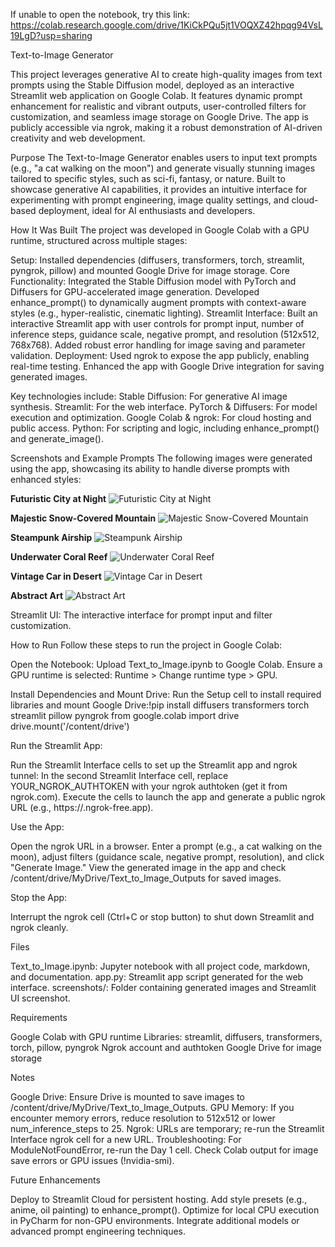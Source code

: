 If unable to open the notebook, try this link:
https://colab.research.google.com/drive/1KiCkPQu5jt1VOQXZ42hpqg94VsL19LgD?usp=sharing

Text-to-Image Generator

This project leverages generative AI to create high-quality images from text prompts using the Stable Diffusion model, deployed as an interactive Streamlit web application on Google Colab. It features dynamic prompt enhancement for realistic and vibrant outputs, user-controlled filters for customization, and seamless image storage on Google Drive. The app is publicly accessible via ngrok, making it a robust demonstration of AI-driven creativity and web development.

Purpose
The Text-to-Image Generator enables users to input text prompts (e.g., "a cat walking on the moon") and generate visually stunning images tailored to specific styles, such as sci-fi, fantasy, or nature. Built to showcase generative AI capabilities, it provides an intuitive interface for experimenting with prompt engineering, image quality settings, and cloud-based deployment, ideal for AI enthusiasts and developers.

How It Was Built
The project was developed in Google Colab with a GPU runtime, structured across multiple stages:

Setup: Installed dependencies (diffusers, transformers, torch, streamlit, pyngrok, pillow) and mounted Google Drive for image storage.
Core Functionality: Integrated the Stable Diffusion model with PyTorch and Diffusers for GPU-accelerated image generation. Developed enhance_prompt() to dynamically augment prompts with context-aware styles (e.g., hyper-realistic, cinematic lighting).
Streamlit Interface: Built an interactive Streamlit app with user controls for prompt input, number of inference steps, guidance scale, negative prompt, and resolution (512x512, 768x768). Added robust error handling for image saving and parameter validation.
Deployment: Used ngrok to expose the app publicly, enabling real-time testing. Enhanced the app with Google Drive integration for saving generated images.

Key technologies include:
Stable Diffusion: For generative AI image synthesis.
Streamlit: For the web interface.
PyTorch & Diffusers: For model execution and optimization.
Google Colab & ngrok: For cloud hosting and public access.
Python: For scripting and logic, including enhance_prompt() and generate_image().

Screenshots and Example Prompts
The following images were generated using the app, showcasing its ability to handle diverse prompts with enhanced styles:


**Futuristic City at Night**
![Futuristic City at Night](screenshots/futuristic_city.png)

**Majestic Snow-Covered Mountain**
![Majestic Snow-Covered Mountain](screenshots/majestic_snow-covered_mountain.png)

**Steampunk Airship**
![Steampunk Airship](screenshots/steampunk_airship_hyper-realis.png)

**Underwater Coral Reef**
![Underwater Coral Reef](screenshots/underwater_coral_reef_hyper-re.png)

**Vintage Car in Desert**
![Vintage Car in Desert](screenshots/vintage_car_in_desert_hyper-re.png)

**Abstract Art**
![Abstract Art](screenshots/abstract_art_hyper-realistic.png)


Streamlit UI: The interactive interface for prompt input and filter customization.

How to Run
Follow these steps to run the project in Google Colab:

Open the Notebook:
Upload Text_to_Image.ipynb to Google Colab.
Ensure a GPU runtime is selected: Runtime > Change runtime type > GPU.


Install Dependencies and Mount Drive:
Run the Setup cell to install required libraries and mount Google Drive:!pip install diffusers transformers torch streamlit pillow pyngrok
from google.colab import drive
drive.mount('/content/drive')


Run the Streamlit App:

Run the Streamlit Interface cells to set up the Streamlit app and ngrok tunnel:
In the second Streamlit Interface cell, replace YOUR_NGROK_AUTHTOKEN with your ngrok authtoken (get it from ngrok.com).
Execute the cells to launch the app and generate a public ngrok URL (e.g., https://<ngrok-id>.ngrok-free.app).


Use the App:

Open the ngrok URL in a browser.
Enter a prompt (e.g., a cat walking on the moon), adjust filters (guidance scale, negative prompt, resolution), and click "Generate Image."
View the generated image in the app and check /content/drive/MyDrive/Text_to_Image_Outputs for saved images.


Stop the App:

Interrupt the ngrok cell (Ctrl+C or stop button) to shut down Streamlit and ngrok cleanly.


Files

Text_to_Image.ipynb: Jupyter notebook with all project code, markdown, and documentation.
app.py: Streamlit app script generated for the web interface.
screenshots/: Folder containing generated images and Streamlit UI screenshot.

Requirements

Google Colab with GPU runtime
Libraries: streamlit, diffusers, transformers, torch, pillow, pyngrok
Ngrok account and authtoken
Google Drive for image storage

Notes

Google Drive: Ensure Drive is mounted to save images to /content/drive/MyDrive/Text_to_Image_Outputs.
GPU Memory: If you encounter memory errors, reduce resolution to 512x512 or lower num_inference_steps to 25.
Ngrok: URLs are temporary; re-run the Streamlit Interface ngrok cell for a new URL.
Troubleshooting:
For ModuleNotFoundError, re-run the Day 1 cell.
Check Colab output for image save errors or GPU issues (!nvidia-smi).


Future Enhancements

Deploy to Streamlit Cloud for persistent hosting.
Add style presets (e.g., anime, oil painting) to enhance_prompt().
Optimize for local CPU execution in PyCharm for non-GPU environments.
Integrate additional models or advanced prompt engineering techniques.

